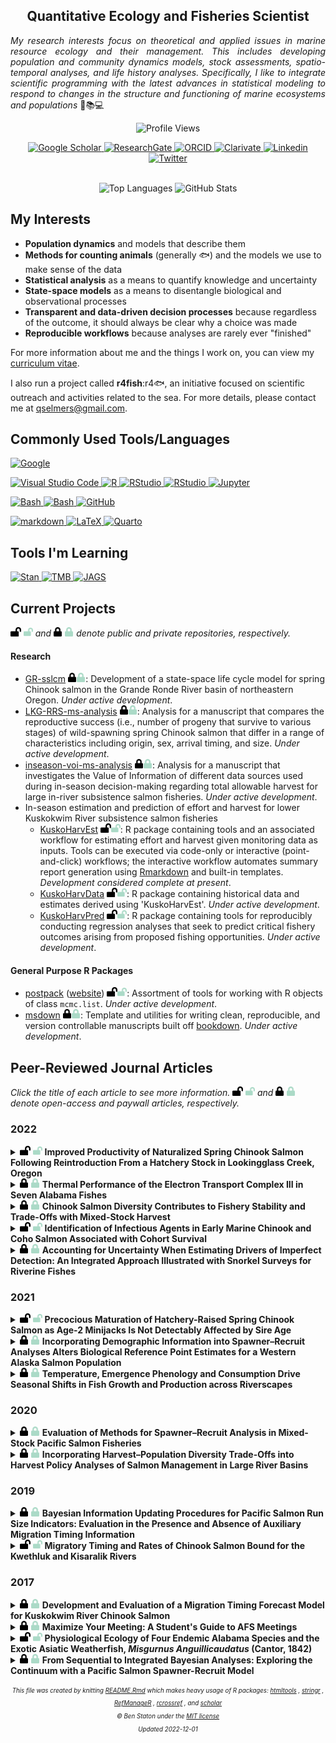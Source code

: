 <h2 align="center">Quantitative Ecology and Fisheries Scientist</h2>
<p align="justify">
  <em>My research interests focus on theoretical and applied issues in marine resource ecology and their management. This includes developing  population and community dynamics models, stock assessments, spatio-temporal analyses, and life history analyses. Specifically, I like to integrate scientific programming with the latest advances in statistical modeling to respond to changes in the structure and functioning of marine ecosystems and populations </em> 🌊📚💻
</p>

<p align="center">
  <img src="https://komarev.com/ghpvc/?username=qselmer&style=flat-square" alt="Profile Views"/>
</p>

<p align="center">
  <a href="https://scholar.google.com/citations?user=wz83egoAAAAJ&hl=en">
    <img src="http://img.shields.io/badge/-Google Scholar-2088FF?style=flat&logo=google-scholar&logoColor=ffffff" alt="Google Scholar"/>
  </a>
  <a href="https://www.researchgate.net/profile/Elmer_Quispe">
    <img src="http://img.shields.io/badge/-ResearchGate-2088FF?style=flat&logo=researchgate&logoColor=ffffff" alt="ResearchGate"/>
  </a>
  <a href="https://orcid.org/0000-0001-9229-6379">
    <img src="http://img.shields.io/badge/-ORCID-2088FF?style=flat&logo=ORCID&logoColor=ffffff" alt="ORCID"/>
  </a>
  <a href="https://www.webofscience.com/wos/author/record/AEA-6138-2022">
    <img src="http://img.shields.io/badge/-Clarivate-2088FF?style=flat&logo=Clarivate&logoColor=ffffff" alt="Clarivate"/>
  </a>
    <a href="https://www.linkedin.com/in/elmer-quispe-salazar-104b6b1a4/">
    <img src="http://img.shields.io/badge/-Linkedin-2088FF?style=flat&logo=Linkedin&logoColor=ffffff" alt="Linkedin"/>
  </a>
  <a href="https://x.com/elmerseascient">
    <img src="http://img.shields.io/badge/-X-2088FF?style=flat&logo=X&logoColor=ffffff" alt="Twitter"/>
  </a>
</p>

<br>

<div align="center">
  <img src="https://github-readme-stats.vercel.app/api/top-langs/?username=qselmer&theme=transparent)&langs_count=5" alt="Top Languages"/>
  <img src="https://github-readme-stats.vercel.app/api?username=qselmer&theme=transparent)&line_height=40&rank_icon=github" alt="GitHub Stats"/>
</div>

## My Interests

-   **Population dynamics** and models that describe them
-   **Methods for counting animals** (generally :fish:) and the models
    we use to make sense of the data
-   **Statistical analysis** as a means to quantify knowledge and
    uncertainty
-   **State-space models** as a means to disentangle biological and
    observational processes
-   **Transparent and data-driven decision processes** because
    regardless of the outcome, it should always be clear why a choice
    was made
-   **Reproducible workflows** because analyses are rarely ever
    "finished"

For more information about me and the things I work on, you can view my
[curriculum vitae](https://github.com/bstaton1/bstaton1/blob/master/assets/CV.pdf).

I also run a project called **r4fish**:r4🐟, an initiative focused on scientific outreach and activities related to the sea. For more details, please contact me at <qselmers@gmail.com>.

## Commonly Used Tools/Languages

<p>
<a href="https://www.google.com">
<img src="http://img.shields.io/badge/-Google-2088FF?style=flat&amp;logo=Google&amp;logoColor=ffffff" alt="Google"/>
</a>
</p>

<p>
 <a href="https://code.visualstudio.com/">
    <img src="http://img.shields.io/badge/-Visual%20Studio%20Code-2088FF?style=flat&amp;logo=visualstudiocode&amp;logoColor=ffffff" alt="Visual Studio Code"/>
  </a>
<a href="https://www.r-project.org/">
<img src="http://img.shields.io/badge/-R-2088FF?style=flat&amp;logo=R&amp;logoColor=ffffff" alt="R"/>
</a>
<a href="https://rstudio.com/">
<img src="http://img.shields.io/badge/-C++-2088FF?style=flat&amp;logo=cplusplus&amp;logoColor=ffffff" alt="RStudio"/>
</a>
<a href="https://rstudio.com/">
<img src="http://img.shields.io/badge/-Python-2088FF?style=flat&amp;logo=Python&amp;logoColor=ffffff" alt="RStudio"/>
</a>
<a href="https://jupyter.org/">
    <img src="http://img.shields.io/badge/-Jupyter-2088FF?style=flat&amp;logo=jupyter&amp;logoColor=ffffff" alt="Jupyter"/>
</a>
</p>

<p>
<a href="https://www.gnu.org/software/bash/">
<img src="http://img.shields.io/badge/-Git-2088FF?style=flat&amp;logo=git&amp;logoColor=ffffff" alt="Bash"/>
</a>
<a href="https://www.gnu.org/software/bash/">
<img src="http://img.shields.io/badge/-Bash-2088FF?style=flat&amp;logo=gnubash&amp;logoColor=ffffff" alt="Bash"/>
</a>
<a href="https://github.com/qselmer">
<img src="http://img.shields.io/badge/-GitHub-2088FF?style=flat&amp;logo=github&amp;logoColor=ffffff" alt="GitHub"/>
</a>
</p>

<p>
<a href="https://www.markdownguide.org/">
<img src="http://img.shields.io/badge/-markdown-2088FF?style=flat&amp;logo=markdown&amp;logoColor=ffffff" alt="markdown"/>
</a>
<a href="https://www.latex-project.org/">
<img src="http://img.shields.io/badge/-LaTeX-2088FF?style=flat&amp;logo=latex&amp;logoColor=ffffff" alt="LaTeX"/>
</a>
<a href="https://quarto.org/">
    <img src="http://img.shields.io/badge/-Quarto-2088FF?style=flat&amp;logo=quarto&amp;logoColor=ffffff" alt="Quarto"/>
</a>

</p>


## Tools I'm Learning

<p>
<a href="https://mc-stan.org/">
<img src="http://img.shields.io/badge/-Stan-2088FF?style=flat" alt="Stan"/>
</a>
<a href="https://github.com/kaskr/adcomp/wiki">
<img src="http://img.shields.io/badge/-TMB-2088FF?style=flat" alt="TMB"/>
</a>
<a href="http://mcmc-jags.sourceforge.net/">
<img src="http://img.shields.io/badge/-JAGS-2088FF?style=flat" alt="JAGS"/>
</a>
</p>

## Current Projects

<p>
<img src="https://raw.githubusercontent.com/bstaton1/bstaton1/master/assets/lock-open.svg#gh-light-mode-only" height="15"/>
<img src="https://raw.githubusercontent.com/bstaton1/bstaton1/master/assets/lock-open-dark.svg#gh-dark-mode-only" height="15"/>
<em>and</em>
<img src="https://raw.githubusercontent.com/bstaton1/bstaton1/master/assets/lock.svg#gh-light-mode-only" height="15"/>
<img src="https://raw.githubusercontent.com/bstaton1/bstaton1/master/assets/lock-dark.svg#gh-dark-mode-only" height="15"/>
<em>denote public and private repositories, respectively.</em>
</p>

#### Research

-   [GR-sslcm](https://github.com/bstaton1/GR-sslcm)
    <img src=https://raw.githubusercontent.com/bstaton1/bstaton1/master/assets/lock.svg#gh-light-mode-only height=15/><img src=https://raw.githubusercontent.com/bstaton1/bstaton1/master/assets/lock-dark.svg#gh-dark-mode-only height=15/>:
    Development of a state-space life cycle model for spring Chinook
    salmon in the Grande Ronde River basin of northeastern Oregon.
    *Under active development*.
-   [LKG-RRS-ms-analysis]()
    <img src=https://raw.githubusercontent.com/bstaton1/bstaton1/master/assets/lock.svg#gh-light-mode-only height=15/><img src=https://raw.githubusercontent.com/bstaton1/bstaton1/master/assets/lock-dark.svg#gh-dark-mode-only height=15/>:
    Analysis for a manuscript that compares the reproductive success
    (i.e., number of progeny that survive to various stages) of
    wild-spawning spring Chinook salmon that differ in a range of
    characteristics including origin, sex, arrival timing, and size.
    *Under active development*.
-   [inseason-voi-ms-analysis](https://github.com/bstaton1/inseason-voi-ms-analysis)
    <img src=https://raw.githubusercontent.com/bstaton1/bstaton1/master/assets/lock.svg#gh-light-mode-only height=15/><img src=https://raw.githubusercontent.com/bstaton1/bstaton1/master/assets/lock-dark.svg#gh-dark-mode-only height=15/>:
    Analysis for a manuscript that investigates the Value of Information
    of different data sources used during in-season decision-making
    regarding total allowable harvest for large in-river subsistence
    salmon fisheries. *Under active development*.
-   In-season estimation and prediction of effort and harvest for lower
    Kuskokwim River subsistence salmon fisheries
    -   [KuskoHarvEst](https://github.com/bstaton1/KuskoHarvEst)
        <img src=https://raw.githubusercontent.com/bstaton1/bstaton1/master/assets/lock-open.svg#gh-light-mode-only height=15/><img src=https://raw.githubusercontent.com/bstaton1/bstaton1/master/assets/lock-open-dark.svg#gh-dark-mode-only height=15/>:
        R package containing tools and an associated workflow for
        estimating effort and harvest given monitoring data as inputs.
        Tools can be executed via code-only or interactive
        (point-and-click) workflows; the interactive workflow automates
        summary report generation using
        [Rmarkdown](https://rmarkdown.rstudio.com/) and built-in
        templates. *Development considered complete at present*.
    -   [KuskoHarvData](https://github.com/bstaton1/KuskoHarvData)
        <img src=https://raw.githubusercontent.com/bstaton1/bstaton1/master/assets/lock-open.svg#gh-light-mode-only height=15/><img src=https://raw.githubusercontent.com/bstaton1/bstaton1/master/assets/lock-open-dark.svg#gh-dark-mode-only height=15/>:
        R package containing historical data and estimates derived using
        'KuskoHarvEst'. *Under active development*.
    -   [KuskoHarvPred](https://github.com/bstaton1/KuskoHarvPred)
        <img src=https://raw.githubusercontent.com/bstaton1/bstaton1/master/assets/lock-open.svg#gh-light-mode-only height=15/><img src=https://raw.githubusercontent.com/bstaton1/bstaton1/master/assets/lock-open-dark.svg#gh-dark-mode-only height=15/>:
        R package containing tools for reproducibly conducting
        regression analyses that seek to predict critical fishery
        outcomes arising from proposed fishing opportunities. *Under
        active development*.

#### General Purpose R Packages

-   [postpack](https://github.com/bstaton1/postpack)
    ([website](https://bstaton1.github.io/postpack/))
    <img src=https://raw.githubusercontent.com/bstaton1/bstaton1/master/assets/lock-open.svg#gh-light-mode-only height=15/><img src=https://raw.githubusercontent.com/bstaton1/bstaton1/master/assets/lock-open-dark.svg#gh-dark-mode-only height=15/>:
    Assortment of tools for working with R objects of class `mcmc.list`.
    *Under active development*.
-   [msdown](https://github.com/bstaton1/msdown)
    <img src=https://raw.githubusercontent.com/bstaton1/bstaton1/master/assets/lock.svg#gh-light-mode-only height=15/><img src=https://raw.githubusercontent.com/bstaton1/bstaton1/master/assets/lock-dark.svg#gh-dark-mode-only height=15/>:
    Template and utilities for writing clean, reproducible, and version
    controllable manuscripts built off
    [bookdown](https://pkgs.rstudio.com/bookdown). *Under active
    development*.

## Peer-Reviewed Journal Articles

<p>
<em>Click the title of each article to see more information.</em>
<img src="https://raw.githubusercontent.com/bstaton1/bstaton1/master/assets/lock-open.svg#gh-light-mode-only" height="15"/>
<img src="https://raw.githubusercontent.com/bstaton1/bstaton1/master/assets/lock-open-dark.svg#gh-dark-mode-only" height="15"/>
<em>and</em>
<img src="https://raw.githubusercontent.com/bstaton1/bstaton1/master/assets/lock.svg#gh-light-mode-only" height="15"/>
<img src="https://raw.githubusercontent.com/bstaton1/bstaton1/master/assets/lock-dark.svg#gh-dark-mode-only" height="15"/>
<em>denote open-access and paywall articles, respectively.</em>
</p>

### 2022

<details>
<summary>
<img src="https://raw.githubusercontent.com/bstaton1/bstaton1/master/assets/lock-open.svg#gh-light-mode-only" height="15"/>
<img src="https://raw.githubusercontent.com/bstaton1/bstaton1/master/assets/lock-open-dark.svg#gh-dark-mode-only" height="15"/>
<strong>Improved Productivity of Naturalized Spring Chinook Salmon Following Reintroduction From a Hatchery Stock in Lookingglass Creek, Oregon</strong>
</summary>
<p></p>
<ul>
<img src="https://raw.githubusercontent.com/bstaton1/bstaton1/master/assets/book.svg#gh-light-mode-only" height="15"/>
<img src="https://raw.githubusercontent.com/bstaton1/bstaton1/master/assets/book-dark.svg#gh-dark-mode-only" height="15"/>
<strong>
<em>JOURNAL</em>
</strong>
<ul>
<p>
<em>Canadian Journal of Fisheries and Aquatic Sciences,</em>
In Press
<br/>
<a href="https://doi.org/10.1139/cjfas-2022-0114">
<img src="https://zenodo.org/badge/DOI/10.1139/cjfas-2022-0114.svg" alt="DOI"/>
</a>
</p>
</ul>
<img src="https://raw.githubusercontent.com/bstaton1/bstaton1/master/assets/users.svg#gh-light-mode-only" height="15"/>
<img src="https://raw.githubusercontent.com/bstaton1/bstaton1/master/assets/users-dark.svg#gh-dark-mode-only" height="15"/>
<strong>
<em>AUTHORS</em>
</strong>
<ul>
<p>Nuetzel, H. M, P. F. Galbreath, <strong>B. A. Staton</strong>, C. A. Crump, L. M. Naylor, and G. E. Shippentower</p>
</ul>
<img src="https://raw.githubusercontent.com/bstaton1/bstaton1/master/assets/book-reader.svg#gh-light-mode-only" height="15"/>
<img src="https://raw.githubusercontent.com/bstaton1/bstaton1/master/assets/book-reader-dark.svg#gh-dark-mode-only" height="15"/>
<strong>
<em>ABSTRACT</em>
</strong>
<ul>
<p align="justify">Supplementation of depressed salmonid populations with hatchery production has been questioned due to domestication effects, which may reduce reproductive fitness. However, for extirpated populations, reintroduction typically requires use of hatchery stocks. We evaluated this strategy by monitoring the naturalization of spring Chinook salmon reintroduced to Lookingglass Creek, OR (Grande Ronde Basin) from a captive brood, hatchery stock. We compared the reproductive success (RS) of naturally spawning natural-origin (NOR) relative to hatchery-origin (HOR) adults across nine brood years. Individual RS (the number of progeny produced) was estimated by pedigree reconstruction analyses, and then analyzed by generalized linear models to estimate the effect of parental origin, while controlling for potentially confounding covariates. When evaluating RS by juvenile progeny, NOR spawners were more likely to be reproductively successful, and when successful, produced more progeny on average than successful HOR counterparts. We found a similar advantage when evaluating RS by adult progeny, although the origin effect was not as important among successful spawners. Results suggest fish reintroduced from a hatchery stock possess the adaptive capacity to positively contribute to natural productivity and recovery goals.</p>
</ul>
<img src="https://raw.githubusercontent.com/bstaton1/bstaton1/master/assets/code.svg#gh-light-mode-only" height="15"/>
<img src="https://raw.githubusercontent.com/bstaton1/bstaton1/master/assets/code-dark.svg#gh-dark-mode-only" height="15"/>
<strong>
<em>CODE/DATA</em>
</strong>
<ul>
<strong>Repository:</strong>
<a href="https://github.com/bstaton1/LKG-RRS">bstaton1/LKG-RRS</a>
<br/>
<strong>Archive:</strong>
<a href="https://doi.org/10.5281/zenodo.6621724">
<img src="https://zenodo.org/badge/DOI/10.5281/zenodo.6621724.svg" alt="DOI"/>
</a>
</ul>
<p></p>
<img src="https://raw.githubusercontent.com/bstaton1/bstaton1/master/assets/comment.svg#gh-light-mode-only" height="15"/>
<img src="https://raw.githubusercontent.com/bstaton1/bstaton1/master/assets/comment-dark.svg#gh-dark-mode-only" height="15"/>
<strong>
<em>CITATIONS</em>
</strong>
<ul>
<strong>Crossref: </strong>
0
<br/>
<strong>Google Scholar: </strong>
0
</ul>
</ul>
<hr/>
</details>
<details>
<summary>
<img src="https://raw.githubusercontent.com/bstaton1/bstaton1/master/assets/lock.svg#gh-light-mode-only" height="15"/>
<img src="https://raw.githubusercontent.com/bstaton1/bstaton1/master/assets/lock-dark.svg#gh-dark-mode-only" height="15"/>
<strong>Thermal Performance of the Electron Transport Complex III in Seven Alabama Fishes</strong>
</summary>
<p></p>
<ul>
<img src="https://raw.githubusercontent.com/bstaton1/bstaton1/master/assets/book.svg#gh-light-mode-only" height="15"/>
<img src="https://raw.githubusercontent.com/bstaton1/bstaton1/master/assets/book-dark.svg#gh-dark-mode-only" height="15"/>
<strong>
<em>JOURNAL</em>
</strong>
<ul>
<p>
<em>Journal of Experimental Zoology Part A: Ecological and Integrative Physiology,</em>
In Press
<br/>
<a href="https://doi.org/10.1002/jez.2667">
<img src="https://zenodo.org/badge/DOI/10.1002/jez.2667.svg" alt="DOI"/>
</a>
</p>
</ul>
<img src="https://raw.githubusercontent.com/bstaton1/bstaton1/master/assets/users.svg#gh-light-mode-only" height="15"/>
<img src="https://raw.githubusercontent.com/bstaton1/bstaton1/master/assets/users-dark.svg#gh-dark-mode-only" height="15"/>
<strong>
<em>AUTHORS</em>
</strong>
<ul>
<p>Horne, L. M, D. R. DeVries, R. Wright, E. Irwin, <strong>B. A. Staton</strong>, H. A. Abdelrahman, and J. A. Stoeckel</p>
</ul>
<img src="https://raw.githubusercontent.com/bstaton1/bstaton1/master/assets/book-reader.svg#gh-light-mode-only" height="15"/>
<img src="https://raw.githubusercontent.com/bstaton1/bstaton1/master/assets/book-reader-dark.svg#gh-dark-mode-only" height="15"/>
<strong>
<em>ABSTRACT</em>
</strong>
<ul>
<p align="justify">Management of fish populations for conservation in thermally variable systems requires an understanding of the fish's underlying physiology and responses to thermal stress. Physiological research at the organismal level provides information on the overall effects of stressors such as extreme temperature fluctuations. While experiments with whole organisms provide information as to the overall effects of temperature fluctuations, biochemical assays of thermal stress provide direct results of exposure that are both sensitive and specific. Electron transport system (ETS; Complex III) assays quantify a rate-limiting step of respiratory enzymes. Parameters that can be estimated via this approach include optimal thermal temperature (<em>T</em><sub>opt</sub>) and optimal breadth of thermal performance (<em>T</em><sub>breadth</sub>), which can both be related to organismal-level temperature thresholds. We exposed enzymes of seven fish species (native fish chosen to represent a typical community in Alabama streams) to temperatures in the range of 11-44&#176;C. The resultant enzymatic termal performance curves showed that <em>T</em><sub>opt</sub>, the lower temperature for enyzme optimal thermal performance (<em>T</em><sub>low</sub>), the upper temperature for enzyme optimal thermal performance (<em>T</em><sub>up</sub>), and <em>T</em><sub>breadth</sub> differed among species. Relationships between enzymatic activity and temperature for all fish followed a pattern of steadily increasing enzyme activity to <em>T</em><sub>opt</sub> before gradually decreasing with increasing temperature. A comparison of our enzyme optimum and upper-temperature limit results versus published critical thermal maxima values supports that ETS Complex III assays may be useful for assessing organismal-level thermal tolerance.</p>
</ul>
<img src="https://raw.githubusercontent.com/bstaton1/bstaton1/master/assets/code.svg#gh-light-mode-only" height="15"/>
<img src="https://raw.githubusercontent.com/bstaton1/bstaton1/master/assets/code-dark.svg#gh-dark-mode-only" height="15"/>
<strong>
<em>CODE/DATA</em>
</strong>
<ul>
<strong>Repository:</strong>
<a href="https://github.com/bstaton1/ETS-vs-temp-ms-analysis">bstaton1/ETS-vs-temp-ms-analysis</a>
<br/>
<strong>Archive:</strong>
<a href="https://doi.org/10.5281/zenodo.7187078">
<img src="https://zenodo.org/badge/DOI/10.5281/zenodo.7187078.svg" alt="DOI"/>
</a>
</ul>
<p></p>
<img src="https://raw.githubusercontent.com/bstaton1/bstaton1/master/assets/comment.svg#gh-light-mode-only" height="15"/>
<img src="https://raw.githubusercontent.com/bstaton1/bstaton1/master/assets/comment-dark.svg#gh-dark-mode-only" height="15"/>
<strong>
<em>CITATIONS</em>
</strong>
<ul>
<strong>Crossref: </strong>
0
<br/>
<strong>Google Scholar: </strong>
NA
</ul>
</ul>
<hr/>
</details>
<details>
<summary>
<img src="https://raw.githubusercontent.com/bstaton1/bstaton1/master/assets/lock.svg#gh-light-mode-only" height="15"/>
<img src="https://raw.githubusercontent.com/bstaton1/bstaton1/master/assets/lock-dark.svg#gh-dark-mode-only" height="15"/>
<strong>Chinook Salmon Diversity Contributes to Fishery Stability and Trade-Offs with Mixed-Stock Harvest</strong>
</summary>
<p></p>
<ul>
<img src="https://raw.githubusercontent.com/bstaton1/bstaton1/master/assets/book.svg#gh-light-mode-only" height="15"/>
<img src="https://raw.githubusercontent.com/bstaton1/bstaton1/master/assets/book-dark.svg#gh-dark-mode-only" height="15"/>
<strong>
<em>JOURNAL</em>
</strong>
<ul>
<p>
<em>Ecological Applications,</em>
32(8): e2709
<br/>
<a href="https://doi.org/10.1002/eap.2709">
<img src="https://zenodo.org/badge/DOI/10.1002/eap.2709.svg" alt="DOI"/>
</a>
</p>
</ul>
<img src="https://raw.githubusercontent.com/bstaton1/bstaton1/master/assets/users.svg#gh-light-mode-only" height="15"/>
<img src="https://raw.githubusercontent.com/bstaton1/bstaton1/master/assets/users-dark.svg#gh-dark-mode-only" height="15"/>
<strong>
<em>AUTHORS</em>
</strong>
<ul>
<p>Connors, B. M, M. R. Siegle, J. Harding, S. Rossi, <strong>B. A. Staton</strong>, M. L. Jones, M. J. Bradford, R. Brown, B. Bechtol, B. Doherty, S. Cox, and B. J. G. Sutherland</p>
</ul>
<img src="https://raw.githubusercontent.com/bstaton1/bstaton1/master/assets/book-reader.svg#gh-light-mode-only" height="15"/>
<img src="https://raw.githubusercontent.com/bstaton1/bstaton1/master/assets/book-reader-dark.svg#gh-dark-mode-only" height="15"/>
<strong>
<em>ABSTRACT</em>
</strong>
<ul>
<p align="justify">Variation among populations in life history and intrinsic population characteristics (i.e., population diversity) helps maintain resilience to environmental change and dampen interannual variability in ecosystem services. As a result, ecological variation, and the processes that generate it, is considered central to strategies for managing risks to ecosystems in an increasingly variable and uncertain world. However, characterizing population diversity is difficult, particularly in large and remote regions, which often prevents its formal consideration in management advice. We combined genetic stock identification of archived scale and tissue samples with state-space run-reconstruction models to estimate migration timing and annual return abundance for eight geographically and genetically distinct Chinook salmon populations within the Canadian portion of the Yukon River. We found that among-population variation in migration timing and return abundances resulted in aggregate return migrations that were 2.1 times longer and 1.4 times more stable than if they had composed a single homogeneous population. We then fit state-space spawnerrecruitment models to the annual return abundances to characterize among-population diversity in intrinsic productivity and population size and their consequences for the fisheries they support. Productivity and carrying capacity varied among populations by approximately 2.4-fold (2.9 to 6.9 recruits per spawner) and three-fold (8800 to 27,000 spawners), respectively. This diversity implies an equilibrium trade-off between harvesting of the population aggregate and the conservation of individual populations whereby the harvest rate predicted to maximize aggregate harvests comes at the cost of overfishing 40% of the populations but with a relatively low risk of extirpating the weakest ones. Our findings illustrate how population diversity in one of the largest salmon-producing river basins in the world contributes to fishery stability and food security in a region where salmon have high cultural and subsistence value. More generally, our work demonstrates the utility of molecular analyses of archived biological material for characterizing diversity in biological systems and its benefits and consequences for trade-offs in decision-making.</p>
</ul>
<img src="https://raw.githubusercontent.com/bstaton1/bstaton1/master/assets/code.svg#gh-light-mode-only" height="15"/>
<img src="https://raw.githubusercontent.com/bstaton1/bstaton1/master/assets/code-dark.svg#gh-dark-mode-only" height="15"/>
<strong>
<em>CODE/DATA</em>
</strong>
<ul>
<strong>Repository:</strong>
<a href="https://github.com/brendanmichaelconnors/yukon-chinook-diversity">brendanmichaelconnors/yukon-chinook-diversity</a>
<br/>
<strong>Archive:</strong>
<a href="https://doi.org/10.5281/zenodo.6625526">
<img src="https://zenodo.org/badge/DOI/10.5281/zenodo.6625526.svg" alt="DOI"/>
</a>
</ul>
<p></p>
<img src="https://raw.githubusercontent.com/bstaton1/bstaton1/master/assets/comment.svg#gh-light-mode-only" height="15"/>
<img src="https://raw.githubusercontent.com/bstaton1/bstaton1/master/assets/comment-dark.svg#gh-dark-mode-only" height="15"/>
<strong>
<em>CITATIONS</em>
</strong>
<ul>
<strong>Crossref: </strong>
0
<br/>
<strong>Google Scholar: </strong>
NA
</ul>
</ul>
<hr/>
</details>
<details>
<summary>
<img src="https://raw.githubusercontent.com/bstaton1/bstaton1/master/assets/lock-open.svg#gh-light-mode-only" height="15"/>
<img src="https://raw.githubusercontent.com/bstaton1/bstaton1/master/assets/lock-open-dark.svg#gh-dark-mode-only" height="15"/>
<strong>Identification of Infectious Agents in Early Marine Chinook and Coho Salmon Associated with Cohort Survival</strong>
</summary>
<p></p>
<ul>
<img src="https://raw.githubusercontent.com/bstaton1/bstaton1/master/assets/book.svg#gh-light-mode-only" height="15"/>
<img src="https://raw.githubusercontent.com/bstaton1/bstaton1/master/assets/book-dark.svg#gh-dark-mode-only" height="15"/>
<strong>
<em>JOURNAL</em>
</strong>
<ul>
<p>
<em>FACETS,</em>
7: 742-773
<br/>
<a href="https://doi.org/10.1139/facets-2021-0102">
<img src="https://zenodo.org/badge/DOI/10.1139/facets-2021-0102.svg" alt="DOI"/>
</a>
</p>
</ul>
<img src="https://raw.githubusercontent.com/bstaton1/bstaton1/master/assets/users.svg#gh-light-mode-only" height="15"/>
<img src="https://raw.githubusercontent.com/bstaton1/bstaton1/master/assets/users-dark.svg#gh-dark-mode-only" height="15"/>
<strong>
<em>AUTHORS</em>
</strong>
<ul>
<p>Bass, A. L, A. W. Bateman, B. M. Connors, <strong>B. A. Staton</strong>, E. B. Rondeau, G. J. Mordecai, A. K. Teffer, K. H. Kaukinen, S. Li, A. M. Tabata, D. A. Patterson, S. G. Hinch, and K. M. Miller</p>
</ul>
<img src="https://raw.githubusercontent.com/bstaton1/bstaton1/master/assets/book-reader.svg#gh-light-mode-only" height="15"/>
<img src="https://raw.githubusercontent.com/bstaton1/bstaton1/master/assets/book-reader-dark.svg#gh-dark-mode-only" height="15"/>
<strong>
<em>ABSTRACT</em>
</strong>
<ul>
<p align="justify">Recent decades have seen an increased appreciation for the role infectious diseases can play in mass mortality events across a diversity of marine taxa. At the same time many Pacific salmon populations have declined in abundance as a result of reduced marine survival. However, few studies have explicitly considered the potential role pathogens could play in these declines. Using a multi-year dataset spanning 59 pathogen taxa in Chinook and Coho salmon sampled along the British Columbia coast, we carried out an exploratory analysis to quantify evidence for associations between pathogen prevalence and cohort survival and between pathogen load and body condition. While a variety of pathogens had moderate to strong negative correlations with body condition or survival for one host species in one season, we found that <em>Tenacibaculum maritimum</em> and <em>Piscine orthoreovirus</em> had consistently negative associations with body condition in both host species and seasons and were negatively associated with survival for Chinook salmon collected in the fall and winter. Our analyses, which offer the most comprehensive examination of associations between pathogen prevalence and Pacific salmon survival to date, suggest that pathogens in Pacific salmon warrant further attention, especially those whose distribution and abundance may be influenced by anthropogenic stressors.</p>
</ul>
<img src="https://raw.githubusercontent.com/bstaton1/bstaton1/master/assets/code.svg#gh-light-mode-only" height="15"/>
<img src="https://raw.githubusercontent.com/bstaton1/bstaton1/master/assets/code-dark.svg#gh-dark-mode-only" height="15"/>
<strong>
<em>CODE/DATA</em>
</strong>
<ul>
<strong>Repository:</strong>
Not Available
<br/>
<strong>Archive:</strong>
Not Available
</ul>
<p></p>
<img src="https://raw.githubusercontent.com/bstaton1/bstaton1/master/assets/comment.svg#gh-light-mode-only" height="15"/>
<img src="https://raw.githubusercontent.com/bstaton1/bstaton1/master/assets/comment-dark.svg#gh-dark-mode-only" height="15"/>
<strong>
<em>CITATIONS</em>
</strong>
<ul>
<strong>Crossref: </strong>
1
<br/>
<strong>Google Scholar: </strong>
1
</ul>
</ul>
<hr/>
</details>
<details>
<summary>
<img src="https://raw.githubusercontent.com/bstaton1/bstaton1/master/assets/lock.svg#gh-light-mode-only" height="15"/>
<img src="https://raw.githubusercontent.com/bstaton1/bstaton1/master/assets/lock-dark.svg#gh-dark-mode-only" height="15"/>
<strong>Accounting for Uncertainty When Estimating Drivers of Imperfect Detection: An Integrated Approach Illustrated with Snorkel Surveys for Riverine Fishes</strong>
</summary>
<p></p>
<ul>
<img src="https://raw.githubusercontent.com/bstaton1/bstaton1/master/assets/book.svg#gh-light-mode-only" height="15"/>
<img src="https://raw.githubusercontent.com/bstaton1/bstaton1/master/assets/book-dark.svg#gh-dark-mode-only" height="15"/>
<strong>
<em>JOURNAL</em>
</strong>
<ul>
<p>
<em>Fisheries Research,</em>
249: 106209
<br/>
<a href="https://doi.org/10.1016/j.fishres.2021.106209">
<img src="https://zenodo.org/badge/DOI/10.1016/j.fishres.2021.106209.svg" alt="DOI"/>
</a>
</p>
</ul>
<img src="https://raw.githubusercontent.com/bstaton1/bstaton1/master/assets/users.svg#gh-light-mode-only" height="15"/>
<img src="https://raw.githubusercontent.com/bstaton1/bstaton1/master/assets/users-dark.svg#gh-dark-mode-only" height="15"/>
<strong>
<em>AUTHORS</em>
</strong>
<ul>
<p><strong>Staton, B. A,</strong> C. Justice, S. White, E. R. Sedell, L. A. Burns, and M. J. Kaylor</p>
</ul>
<img src="https://raw.githubusercontent.com/bstaton1/bstaton1/master/assets/book-reader.svg#gh-light-mode-only" height="15"/>
<img src="https://raw.githubusercontent.com/bstaton1/bstaton1/master/assets/book-reader-dark.svg#gh-dark-mode-only" height="15"/>
<strong>
<em>ABSTRACT</em>
</strong>
<ul>
<p align="justify">Imperfect detection is a common issue affecting the accuracy of surveys that quantify animal abundance and distribution. To quantify detectability, counts are often calibrated to independent measures of abundance (e.g., via mark-recapture) but stochastic sampling variability in both data types is not typically accounted for. This practice may cause detectability to be quantified inaccurately and lead to overly confident predictions for out-of-sample applications. Our objective was to develop, apply, and simulation-test an integrated approach for quantifying detectability that better-accommodates uncertainty in the data. The method assumes mark-recapture and count surveys sample the same local abundance with error, allowing the construction of a joint likelihood function for both data sets. The model estimates coefficients that link detection probability to local covariates through a logit-linear model, which enables correcting counts for imperfect detection in locations where mark-recapture data are unavailable. We illustrate the application of the model with an empirical data set of over 100 paired snorkel count and mark-recapture electrofishing surveys for riverine salmonids in northeastern Oregon. Covariates that best explained heterogeneity in detectability included species, visibility, and channel unit type and depth, though substantial variability was attributed to site-level random effects. Estimated detection probability ranged from 0.02 to 0.92 among surveys and was higher for Chinook Salmon (<em>Oncorhynchus tshawytscha</em>) juveniles (mean: 0.38) than for steelhead/Rainbow Trout (<em>O. mykiss</em>; mean: 0.24). Simulation analyses revealed that our integrated model performed better (relative to a method that treated mark-recapture abundance estimates as known without error) with respect to (i) selection of covariates, (ii) credible interval coverage, (iii) accuracy of estimated random variability terms, and (iv) reduced sensitivity to violated mark-recapture assumptions surrounding behavioral effects. This model represents an improvement over simpler calibration methods, particularly for snorkel surveys, by applying more a rigorous statistical treatment of sources of variability while explicitly describing the mechanistic link between local conditions and detectability. The analytical methods we illustrate are general and could be broadly applied to quantify detectability in other biological surveys with paired abundance and count data.</p>
</ul>
<img src="https://raw.githubusercontent.com/bstaton1/bstaton1/master/assets/code.svg#gh-light-mode-only" height="15"/>
<img src="https://raw.githubusercontent.com/bstaton1/bstaton1/master/assets/code-dark.svg#gh-dark-mode-only" height="15"/>
<strong>
<em>CODE/DATA</em>
</strong>
<ul>
<strong>Repository:</strong>
<a href="https://github.com/bstaton1/snk-eff-ms-analysis">bstaton1/snk-eff-ms-analysis</a>
<br/>
<strong>Archive:</strong>
<a href="https://doi.org/10.5281/zenodo.3928691">
<img src="https://zenodo.org/badge/DOI/10.5281/zenodo.3928691.svg" alt="DOI"/>
</a>
</ul>
<p></p>
<img src="https://raw.githubusercontent.com/bstaton1/bstaton1/master/assets/comment.svg#gh-light-mode-only" height="15"/>
<img src="https://raw.githubusercontent.com/bstaton1/bstaton1/master/assets/comment-dark.svg#gh-dark-mode-only" height="15"/>
<strong>
<em>CITATIONS</em>
</strong>
<ul>
<strong>Crossref: </strong>
2
<br/>
<strong>Google Scholar: </strong>
1
</ul>
</ul>
<hr/>
</details>

### 2021

<details>
<summary>
<img src="https://raw.githubusercontent.com/bstaton1/bstaton1/master/assets/lock-open.svg#gh-light-mode-only" height="15"/>
<img src="https://raw.githubusercontent.com/bstaton1/bstaton1/master/assets/lock-open-dark.svg#gh-dark-mode-only" height="15"/>
<strong>Precocious Maturation of Hatchery-Raised Spring Chinook Salmon as Age-2 Minijacks Is Not Detectably Affected by Sire Age</strong>
</summary>
<p></p>
<ul>
<img src="https://raw.githubusercontent.com/bstaton1/bstaton1/master/assets/book.svg#gh-light-mode-only" height="15"/>
<img src="https://raw.githubusercontent.com/bstaton1/bstaton1/master/assets/book-dark.svg#gh-dark-mode-only" height="15"/>
<strong>
<em>JOURNAL</em>
</strong>
<ul>
<p>
<em>Transactions of the American Fisheries Society,</em>
151(3): 333-346
<br/>
<a href="https://doi.org/10.1002/tafs.10343">
<img src="https://zenodo.org/badge/DOI/10.1002/tafs.10343.svg" alt="DOI"/>
</a>
</p>
</ul>
<img src="https://raw.githubusercontent.com/bstaton1/bstaton1/master/assets/users.svg#gh-light-mode-only" height="15"/>
<img src="https://raw.githubusercontent.com/bstaton1/bstaton1/master/assets/users-dark.svg#gh-dark-mode-only" height="15"/>
<strong>
<em>AUTHORS</em>
</strong>
<ul>
<p>Galbreath, P. F, <strong>B. A. Staton</strong>, H. M. Nuetzel, C. A. Stockton, C. M. Knudsen, L. R. Medeiros, I. J. Koch, W. J. Bosch, and A. L. Pierce</p>
</ul>
<img src="https://raw.githubusercontent.com/bstaton1/bstaton1/master/assets/book-reader.svg#gh-light-mode-only" height="15"/>
<img src="https://raw.githubusercontent.com/bstaton1/bstaton1/master/assets/book-reader-dark.svg#gh-dark-mode-only" height="15"/>
<strong>
<em>ABSTRACT</em>
</strong>
<ul>
<p align="justify">Juvenile males produced in spring Chinook Salmon <em>Oncorhynchus tshawytscha</em> hatchery programs can exhibit high rates of maturation in freshwater as 2-year-old "minijacks." This phenomenon is associated with high feeding rates and increased size and/or growth that juveniles experience in the hatchery environment, though studies also support a genetic component affecting age of maturation among salmonids, including precocious maturation in freshwater. This prompted a study to test whether the age of natural-origin spring Chinook Salmon broodstock affects the rate at which their hatchery-raised male progeny mature as age-2 minijacks. In three consecutive brood years, we factorially mated age-4 adult females with age-3, age-4, and age-5 adult (jacks) male broodstock. In the latter two brood years, we also incorporated age-1 precocious parr (microjacks) as sires. After communal rearing to the smolt stage (age-1), male juveniles were characterized as immature or as maturing minijacks based on plasma 11-ketotestosterone concentration, and each was identified to its respective full-sib progeny group via genetic parentage analysis. A generalized linear mixed model, performed for each brood year separately, was used to characterize expected precocious maturation rates by sire age, while controlling for potential effects of smolt body weight and individual parent identities. Multiple comparisons across sire ages within brood years were used to evaluate relative rates of precocious maturation. Estimates of the probability of minijack maturation among families within sire ages and brood years varied from as much as 0% to 100%, and no consistent effect of sire age on precocious maturation rate was observed. Exploratory analyses investigating additional effects of egg size, dam length, and spawn date also failed to identify consistent predictors of precocious maturation. Instead, variability was largely attributed to both dam- and sire-specific effects, indicating a heritable component to precocious maturation, though not detectably associated with other measured attributes.</p>
</ul>
<img src="https://raw.githubusercontent.com/bstaton1/bstaton1/master/assets/code.svg#gh-light-mode-only" height="15"/>
<img src="https://raw.githubusercontent.com/bstaton1/bstaton1/master/assets/code-dark.svg#gh-dark-mode-only" height="15"/>
<strong>
<em>CODE/DATA</em>
</strong>
<ul>
<strong>Repository:</strong>
<a href="https://github.com/bstaton1/cesrf-minijack-rates">bstaton1/cesrf-minijack-rates</a>
<br/>
<strong>Archive:</strong>
<a href="https://doi.org/10.5281/zenodo.4730682">
<img src="https://zenodo.org/badge/DOI/10.5281/zenodo.4730682.svg" alt="DOI"/>
</a>
</ul>
<p></p>
<img src="https://raw.githubusercontent.com/bstaton1/bstaton1/master/assets/comment.svg#gh-light-mode-only" height="15"/>
<img src="https://raw.githubusercontent.com/bstaton1/bstaton1/master/assets/comment-dark.svg#gh-dark-mode-only" height="15"/>
<strong>
<em>CITATIONS</em>
</strong>
<ul>
<strong>Crossref: </strong>
0
<br/>
<strong>Google Scholar: </strong>
0
</ul>
</ul>
<hr/>
</details>
<details>
<summary>
<img src="https://raw.githubusercontent.com/bstaton1/bstaton1/master/assets/lock.svg#gh-light-mode-only" height="15"/>
<img src="https://raw.githubusercontent.com/bstaton1/bstaton1/master/assets/lock-dark.svg#gh-dark-mode-only" height="15"/>
<strong>Incorporating Demographic Information into Spawner&#8211;Recruit Analyses Alters Biological Reference Point Estimates for a Western Alaska Salmon Population</strong>
</summary>
<p></p>
<ul>
<img src="https://raw.githubusercontent.com/bstaton1/bstaton1/master/assets/book.svg#gh-light-mode-only" height="15"/>
<img src="https://raw.githubusercontent.com/bstaton1/bstaton1/master/assets/book-dark.svg#gh-dark-mode-only" height="15"/>
<strong>
<em>JOURNAL</em>
</strong>
<ul>
<p>
<em>Canadian Journal of Fisheries and Aquatic Sciences,</em>
78(12): 1755-1769
<br/>
<a href="https://doi.org/10.1139/cjfas-2020-0478">
<img src="https://zenodo.org/badge/DOI/10.1139/cjfas-2020-0478.svg" alt="DOI"/>
</a>
</p>
</ul>
<img src="https://raw.githubusercontent.com/bstaton1/bstaton1/master/assets/users.svg#gh-light-mode-only" height="15"/>
<img src="https://raw.githubusercontent.com/bstaton1/bstaton1/master/assets/users-dark.svg#gh-dark-mode-only" height="15"/>
<strong>
<em>AUTHORS</em>
</strong>
<ul>
<p><strong>Staton, B. A,</strong> M. J. Catalano, S. J. Fleischman, and J. Ohlberger</p>
</ul>
<img src="https://raw.githubusercontent.com/bstaton1/bstaton1/master/assets/book-reader.svg#gh-light-mode-only" height="15"/>
<img src="https://raw.githubusercontent.com/bstaton1/bstaton1/master/assets/book-reader-dark.svg#gh-dark-mode-only" height="15"/>
<strong>
<em>ABSTRACT</em>
</strong>
<ul>
<p align="justify">Changes over time in age, sex, and length-at-age of returning Pacific salmon have been widely observed, suggesting concurrent declines in per capita reproductive output. Thus, assessment models assuming stationary reproductive output may inaccurately estimate biological reference points that inform harvest policies. We extended age-structured state-space spawner&#8211;recruit models to accommodate demographic time trends and fishery selectivity to investigate temporal changes in reference points using Kuskokwim River Chinook salmon (<em>Oncorhynchus tshawytscha</em>). We illustrate that observed demographic changes have likely reduced per capita reproductive output in an additive manner, for example, models including changes in both length-at-age and age composition showed larger declines than models incorporating only one time trend. Translated into biological reference points using a yield-per-recruit algorithm, we found escapement needed for maximum sustained catch has likely increased over time, but the magnitude further depended on size-selective harvest (i.e., larger increases for reference points based on larger mesh gillnets). Compared to traditional salmon assessments, our approach that acknowledges demographic time trends allows more complete use of available data and facilitates evaluating trade-offs among gear-specific harvest policies.</p>
</ul>
<img src="https://raw.githubusercontent.com/bstaton1/bstaton1/master/assets/code.svg#gh-light-mode-only" height="15"/>
<img src="https://raw.githubusercontent.com/bstaton1/bstaton1/master/assets/code-dark.svg#gh-dark-mode-only" height="15"/>
<strong>
<em>CODE/DATA</em>
</strong>
<ul>
<strong>Repository:</strong>
<a href="https://github.com/bstaton1/esc-qual-ms-analysis">bstaton1/esc-qual-ms-analysis</a>
<br/>
<strong>Archive:</strong>
<a href="https://doi.org/10.5281/zenodo.4382757">
<img src="https://zenodo.org/badge/DOI/10.5281/zenodo.4382757.svg" alt="DOI"/>
</a>
</ul>
<p></p>
<img src="https://raw.githubusercontent.com/bstaton1/bstaton1/master/assets/comment.svg#gh-light-mode-only" height="15"/>
<img src="https://raw.githubusercontent.com/bstaton1/bstaton1/master/assets/comment-dark.svg#gh-dark-mode-only" height="15"/>
<strong>
<em>CITATIONS</em>
</strong>
<ul>
<strong>Crossref: </strong>
3
<br/>
<strong>Google Scholar: </strong>
3
</ul>
</ul>
<hr/>
</details>
<details>
<summary>
<img src="https://raw.githubusercontent.com/bstaton1/bstaton1/master/assets/lock.svg#gh-light-mode-only" height="15"/>
<img src="https://raw.githubusercontent.com/bstaton1/bstaton1/master/assets/lock-dark.svg#gh-dark-mode-only" height="15"/>
<strong>Temperature, Emergence Phenology and Consumption Drive Seasonal Shifts in Fish Growth and Production across Riverscapes</strong>
</summary>
<p></p>
<ul>
<img src="https://raw.githubusercontent.com/bstaton1/bstaton1/master/assets/book.svg#gh-light-mode-only" height="15"/>
<img src="https://raw.githubusercontent.com/bstaton1/bstaton1/master/assets/book-dark.svg#gh-dark-mode-only" height="15"/>
<strong>
<em>JOURNAL</em>
</strong>
<ul>
<p>
<em>Journal of Animal Ecology,</em>
90(7): 1727-1741
<br/>
<a href="https://doi.org/10.1111/1365-2656.13491">
<img src="https://zenodo.org/badge/DOI/10.1111/1365-2656.13491.svg" alt="DOI"/>
</a>
</p>
</ul>
<img src="https://raw.githubusercontent.com/bstaton1/bstaton1/master/assets/users.svg#gh-light-mode-only" height="15"/>
<img src="https://raw.githubusercontent.com/bstaton1/bstaton1/master/assets/users-dark.svg#gh-dark-mode-only" height="15"/>
<strong>
<em>AUTHORS</em>
</strong>
<ul>
<p>Kaylor, M. J, C. Justice, J. B. Armstrong, <strong>B. A. Staton</strong>, L. A. Burns, E. Sedell, and S. M. White</p>
</ul>
<img src="https://raw.githubusercontent.com/bstaton1/bstaton1/master/assets/book-reader.svg#gh-light-mode-only" height="15"/>
<img src="https://raw.githubusercontent.com/bstaton1/bstaton1/master/assets/book-reader-dark.svg#gh-dark-mode-only" height="15"/>
<strong>
<em>ABSTRACT</em>
</strong>
<ul>
<p align="justify">(1) Changes in biophysical conditions through time generate spatial and temporal variability in habitat quality across landscapes. For river ecosystems, researchers are increasingly able to characterize spatial and temporal patterns in habitat conditions, referred to as shifting habitat mosaics, yet rarely demonstrate how this translates into corresponding biological processes such as organism growth and production. (2) We assessed spatial patterns and processes determining seasonal changes in juvenile Chinook Salmon <em>Oncorhynchus tshawytscha</em> size, growth and production over 30&#8211;40 km in two NE Oregon subbasins. (3) We quantified seasonal patterns of growth by combining estimated emergence dates and body size distributions in July and September. We then used analysis of bioenergetics, empirical fish diets and spatial models incorporating temperature, habitat and population density to evaluate mechanisms driving spatiotemporal patterns of growth. Lastly, we quantified seasonal contributions to individual fish growth and to total production as a function of position within the stream network. (4) Spatial heterogeneity in incubation temperatures corresponded to later estimated emergence timing with distance upstream in both subbasins. During spring, estimated growth rates decreased with distance upstream, and coupled with emergence patterns, resulted in pronounced longitudinal gradients in body size by July. During summer, spatial patterns of growth reversed, with greater diet ration sizes and growth efficiencies upstream than downstream. These opposing spatiotemporal patterns of emergence timing and seasonal growth rates produced longitudinal gradients in the proportion of fish growth achieved in spring versus summer, with up to 80% of an individual's growth occurring in spring at downstream sites but as low as 10% at upstream sites. Coupling longitudinal patterns of fish density and growth revealed that in one subbasin the majority (65%) of total production occurred in spring, while in the other, in which fish were concentrated in headwaters, the majority (60%) of production occurred in summer. (5) While recent work has emphasized inter-annual shifts in fish production across large spatial scales, this study demonstrates that longitudinal gradients of fish growth and production can reverse across seasons, and reveals important contributions of warmer, downstream habitats to overall production that occurred during cooler times of the year.</p>
</ul>
<img src="https://raw.githubusercontent.com/bstaton1/bstaton1/master/assets/code.svg#gh-light-mode-only" height="15"/>
<img src="https://raw.githubusercontent.com/bstaton1/bstaton1/master/assets/code-dark.svg#gh-dark-mode-only" height="15"/>
<strong>
<em>CODE/DATA</em>
</strong>
<ul>
<strong>Repository:</strong>
<a href="https://github.com/mjkaylor/JoAE_data_archive">mjkaylor/JoAE_data_archive</a>
<br/>
<strong>Archive:</strong>
<a href="https://doi.org/10.5281/zenodo.4627774">
<img src="https://zenodo.org/badge/DOI/10.5281/zenodo.4627774.svg" alt="DOI"/>
</a>
</ul>
<p></p>
<img src="https://raw.githubusercontent.com/bstaton1/bstaton1/master/assets/comment.svg#gh-light-mode-only" height="15"/>
<img src="https://raw.githubusercontent.com/bstaton1/bstaton1/master/assets/comment-dark.svg#gh-dark-mode-only" height="15"/>
<strong>
<em>CITATIONS</em>
</strong>
<ul>
<strong>Crossref: </strong>
6
<br/>
<strong>Google Scholar: </strong>
10
</ul>
</ul>
<hr/>
</details>

### 2020

<details>
<summary>
<img src="https://raw.githubusercontent.com/bstaton1/bstaton1/master/assets/lock.svg#gh-light-mode-only" height="15"/>
<img src="https://raw.githubusercontent.com/bstaton1/bstaton1/master/assets/lock-dark.svg#gh-dark-mode-only" height="15"/>
<strong>Evaluation of Methods for Spawner&#8211;Recruit Analysis in Mixed-Stock Pacific Salmon Fisheries</strong>
</summary>
<p></p>
<ul>
<img src="https://raw.githubusercontent.com/bstaton1/bstaton1/master/assets/book.svg#gh-light-mode-only" height="15"/>
<img src="https://raw.githubusercontent.com/bstaton1/bstaton1/master/assets/book-dark.svg#gh-dark-mode-only" height="15"/>
<strong>
<em>JOURNAL</em>
</strong>
<ul>
<p>
<em>Canadian Journal of Fisheries and Aquatic Sciences,</em>
77(7): 1149-1162
<br/>
<a href="https://doi.org/10.1139/cjfas-2019-0281">
<img src="https://zenodo.org/badge/DOI/10.1139/cjfas-2019-0281.svg" alt="DOI"/>
</a>
</p>
</ul>
<img src="https://raw.githubusercontent.com/bstaton1/bstaton1/master/assets/users.svg#gh-light-mode-only" height="15"/>
<img src="https://raw.githubusercontent.com/bstaton1/bstaton1/master/assets/users-dark.svg#gh-dark-mode-only" height="15"/>
<strong>
<em>AUTHORS</em>
</strong>
<ul>
<p><strong>Staton, B. A,</strong> M. J. Catalano, B. M. Connors, L. G. C. Jr, M. L. Jones, C. J. Walters, S. J. Fleischman, and D. C. Gwinn</p>
</ul>
<img src="https://raw.githubusercontent.com/bstaton1/bstaton1/master/assets/book-reader.svg#gh-light-mode-only" height="15"/>
<img src="https://raw.githubusercontent.com/bstaton1/bstaton1/master/assets/book-reader-dark.svg#gh-dark-mode-only" height="15"/>
<strong>
<em>ABSTRACT</em>
</strong>
<ul>
<p align="justify">Salmon populations harvested in mixed-stock fisheries can exhibit genotypic, behavioral, and life history diversity that can lead to heterogeneity in population productivity and size. Methods to quantify this heterogeneity among populations in mixed-stock fisheries are not well-established but are critical to assessing harvest&#8211;biodiversity trade-offs when setting harvest policies. We developed an integrated, age-structured, state-space model that allows for more complete use of available data and sharing of information than simpler methods. We compared a suite of state-space models of varying structural complexity to simpler regression-based approaches and, as an example case, fitted them to data from 13 Chinook salmon (<em>Oncorhynchus tshawytscha</em>) populations in the Kuskokwim drainage in western Alaska. We found biological and policy conclusions were largely consistent among state-space models but differed strongly from regression-based approaches. Simulation trials illustrated our state-space models were largely unbiased with respect to spawner&#8211;recruit parameters, abundance states, and derived biological reference points, whereas the regression-based approaches showed substantial bias. These findings suggest our state-space model shows promise for informing harvest policy evaluations of harvest&#8211;biodiversity trade-offs in mixed-stock salmon fisheries.</p>
</ul>
<img src="https://raw.githubusercontent.com/bstaton1/bstaton1/master/assets/code.svg#gh-light-mode-only" height="15"/>
<img src="https://raw.githubusercontent.com/bstaton1/bstaton1/master/assets/code-dark.svg#gh-dark-mode-only" height="15"/>
<strong>
<em>CODE/DATA</em>
</strong>
<ul>
<strong>Repository:</strong>
<a href="https://github.com/bstaton1/mixed-stockSRA">bstaton1/mixed-stockSRA</a>
<br/>
<strong>Archive:</strong>
<a href="https://doi.org/10.5281/zenodo.3375006">
<img src="https://zenodo.org/badge/DOI/10.5281/zenodo.3375006.svg" alt="DOI"/>
</a>
</ul>
<p></p>
<img src="https://raw.githubusercontent.com/bstaton1/bstaton1/master/assets/comment.svg#gh-light-mode-only" height="15"/>
<img src="https://raw.githubusercontent.com/bstaton1/bstaton1/master/assets/comment-dark.svg#gh-dark-mode-only" height="15"/>
<strong>
<em>CITATIONS</em>
</strong>
<ul>
<strong>Crossref: </strong>
7
<br/>
<strong>Google Scholar: </strong>
7
</ul>
</ul>
<hr/>
</details>
<details>
<summary>
<img src="https://raw.githubusercontent.com/bstaton1/bstaton1/master/assets/lock.svg#gh-light-mode-only" height="15"/>
<img src="https://raw.githubusercontent.com/bstaton1/bstaton1/master/assets/lock-dark.svg#gh-dark-mode-only" height="15"/>
<strong>Incorporating Harvest&#8211;Population Diversity Trade-Offs into Harvest Policy Analyses of Salmon Management in Large River Basins</strong>
</summary>
<p></p>
<ul>
<img src="https://raw.githubusercontent.com/bstaton1/bstaton1/master/assets/book.svg#gh-light-mode-only" height="15"/>
<img src="https://raw.githubusercontent.com/bstaton1/bstaton1/master/assets/book-dark.svg#gh-dark-mode-only" height="15"/>
<strong>
<em>JOURNAL</em>
</strong>
<ul>
<p>
<em>Canadian Journal of Fisheries and Aquatic Sciences,</em>
77(6): 1076-1089
<br/>
<a href="https://doi.org/10.1139/cjfas-2019-0282">
<img src="https://zenodo.org/badge/DOI/10.1139/cjfas-2019-0282.svg" alt="DOI"/>
</a>
</p>
</ul>
<img src="https://raw.githubusercontent.com/bstaton1/bstaton1/master/assets/users.svg#gh-light-mode-only" height="15"/>
<img src="https://raw.githubusercontent.com/bstaton1/bstaton1/master/assets/users-dark.svg#gh-dark-mode-only" height="15"/>
<strong>
<em>AUTHORS</em>
</strong>
<ul>
<p>Connors, B. M, <strong>B. Staton</strong>, L. Coggins, C. Walters, M. Jones, D. Gwinn, M. Catalano, and S. Fleischman</p>
</ul>
<img src="https://raw.githubusercontent.com/bstaton1/bstaton1/master/assets/book-reader.svg#gh-light-mode-only" height="15"/>
<img src="https://raw.githubusercontent.com/bstaton1/bstaton1/master/assets/book-reader-dark.svg#gh-dark-mode-only" height="15"/>
<strong>
<em>ABSTRACT</em>
</strong>
<ul>
<p align="justify">Accounting for population diversity can be critical to the sustainable management of mixed-stock fisheries because harvest rates that can be sustained by productive populations may come at the cost of overfishing less productive ones. While these harvest&#8211;diversity trade-offs are well-recognized, their consequences for harvest policy performance are not often explicitly evaluated in contemporary fisheries management. We use closed-loop simulations to evaluate the ability of alternative harvest policies to meet population diversity and fishery objectives for one of the largest subsistence Chinook salmon (<em>Oncorhynchus tshawytscha</em>) fisheries in the world (Kuskokwim River Basin in western Alaska). We found clear evidence of population diversity that resulted in asymmetric trade-offs among fishery and conservation objectives whereby policies that forgo relatively small amounts of harvest result in relatively large increases in equitable access to Chinook and elimination of risk of weak stock extirpation. The performance of alternative harvest policies, and the magnitude of trade-offs, were sensitive to regime shifts and uncertainty in the drivers of recruitment variation. However, we found that harvest policies that prioritized meeting minimum subsistence needs were unlikely to jeopardize long-term sustainability.</p>
</ul>
<img src="https://raw.githubusercontent.com/bstaton1/bstaton1/master/assets/code.svg#gh-light-mode-only" height="15"/>
<img src="https://raw.githubusercontent.com/bstaton1/bstaton1/master/assets/code-dark.svg#gh-dark-mode-only" height="15"/>
<strong>
<em>CODE/DATA</em>
</strong>
<ul>
<strong>Repository:</strong>
<a href="https://github.com/brendanmichaelconnors/Kusko-harvest-diversity-tradeoffs">brendanmichaelconnors/Kusko-harvest-diversity-tradeoffs</a>
<br/>
<strong>Archive:</strong>
<a href="https://doi.org/10.5281/zenodo.3375124">
<img src="https://zenodo.org/badge/DOI/10.5281/zenodo.3375124.svg" alt="DOI"/>
</a>
</ul>
<p></p>
<img src="https://raw.githubusercontent.com/bstaton1/bstaton1/master/assets/comment.svg#gh-light-mode-only" height="15"/>
<img src="https://raw.githubusercontent.com/bstaton1/bstaton1/master/assets/comment-dark.svg#gh-dark-mode-only" height="15"/>
<strong>
<em>CITATIONS</em>
</strong>
<ul>
<strong>Crossref: </strong>
10
<br/>
<strong>Google Scholar: </strong>
12
</ul>
</ul>
<hr/>
</details>

### 2019

<details>
<summary>
<img src="https://raw.githubusercontent.com/bstaton1/bstaton1/master/assets/lock.svg#gh-light-mode-only" height="15"/>
<img src="https://raw.githubusercontent.com/bstaton1/bstaton1/master/assets/lock-dark.svg#gh-dark-mode-only" height="15"/>
<strong>Bayesian Information Updating Procedures for Pacific Salmon Run Size Indicators: Evaluation in the Presence and Absence of Auxiliary Migration Timing Information</strong>
</summary>
<p></p>
<ul>
<img src="https://raw.githubusercontent.com/bstaton1/bstaton1/master/assets/book.svg#gh-light-mode-only" height="15"/>
<img src="https://raw.githubusercontent.com/bstaton1/bstaton1/master/assets/book-dark.svg#gh-dark-mode-only" height="15"/>
<strong>
<em>JOURNAL</em>
</strong>
<ul>
<p>
<em>Canadian Journal of Fisheries and Aquatic Sciences,</em>
76(10): 419-431
<br/>
<a href="https://doi.org/10.1139/cjfas-2018-0176">
<img src="https://zenodo.org/badge/DOI/10.1139/cjfas-2018-0176.svg" alt="DOI"/>
</a>
</p>
</ul>
<img src="https://raw.githubusercontent.com/bstaton1/bstaton1/master/assets/users.svg#gh-light-mode-only" height="15"/>
<img src="https://raw.githubusercontent.com/bstaton1/bstaton1/master/assets/users-dark.svg#gh-dark-mode-only" height="15"/>
<strong>
<em>AUTHORS</em>
</strong>
<ul>
<p>Staton, B. A. and M. J. Catalano</p>
</ul>
<img src="https://raw.githubusercontent.com/bstaton1/bstaton1/master/assets/book-reader.svg#gh-light-mode-only" height="15"/>
<img src="https://raw.githubusercontent.com/bstaton1/bstaton1/master/assets/book-reader-dark.svg#gh-dark-mode-only" height="15"/>
<strong>
<em>ABSTRACT</em>
</strong>
<ul>
<p align="justify">Preseason forecasts of Pacific salmon run size are notoriously uncertain and are thus often updated using various abundance indices collected during the run. However, interpretation of these in-season indices is confounded by uncertainty in migration timing. We assessed the performance of two Bayesian information-updating procedures for Kuskokwim River Chinook salmon (<em>Oncorhynchus tshawytscha</em>), one that uses auxiliary run timing information and one that does not, and compared the performance with methods that did not involve updating. We found that in-season Bayesian updating provided more accurate run size estimates during the time when harvest decisions needed to be made, but that the incorporation of run timing forecasts had little utility in terms of providing more accurate run size estimates. The latter finding is conditional on the performance of the run timing forecast model we used; a more accurate timing forecast model might yield a different conclusion. The Bayesian approach we developed provided a probabilistic expression of run size beliefs, which could be useful in a transparent risk-assessment framework for setting and altering harvest targets during the season.</p>
</ul>
<img src="https://raw.githubusercontent.com/bstaton1/bstaton1/master/assets/code.svg#gh-light-mode-only" height="15"/>
<img src="https://raw.githubusercontent.com/bstaton1/bstaton1/master/assets/code-dark.svg#gh-dark-mode-only" height="15"/>
<strong>
<em>CODE/DATA</em>
</strong>
<ul>
<strong>Repository:</strong>
<a href="https://github.com/10.5281/zenodo.1467683">10.5281/zenodo.1467683</a>
<br/>
<strong>Archive:</strong>
<a href="https://doi.org/inseason-update-ms-analysis">
<img src="https://zenodo.org/badge/DOI/inseason-update-ms-analysis.svg" alt="DOI"/>
</a>
</ul>
<p></p>
<img src="https://raw.githubusercontent.com/bstaton1/bstaton1/master/assets/comment.svg#gh-light-mode-only" height="15"/>
<img src="https://raw.githubusercontent.com/bstaton1/bstaton1/master/assets/comment-dark.svg#gh-dark-mode-only" height="15"/>
<strong>
<em>CITATIONS</em>
</strong>
<ul>
<strong>Crossref: </strong>
4
<br/>
<strong>Google Scholar: </strong>
6
</ul>
</ul>
<hr/>
</details>
<details>
<summary>
<img src="https://raw.githubusercontent.com/bstaton1/bstaton1/master/assets/lock-open.svg#gh-light-mode-only" height="15"/>
<img src="https://raw.githubusercontent.com/bstaton1/bstaton1/master/assets/lock-open-dark.svg#gh-dark-mode-only" height="15"/>
<strong>Migratory Timing and Rates of Chinook Salmon Bound for the Kwethluk and Kisaralik Rivers</strong>
</summary>
<p></p>
<ul>
<img src="https://raw.githubusercontent.com/bstaton1/bstaton1/master/assets/book.svg#gh-light-mode-only" height="15"/>
<img src="https://raw.githubusercontent.com/bstaton1/bstaton1/master/assets/book-dark.svg#gh-dark-mode-only" height="15"/>
<strong>
<em>JOURNAL</em>
</strong>
<ul>
<p>
<em>Journal of Fish and Wildlife Management,</em>
10(2): 419-431
<br/>
<a href="https://doi.org/10.3996/082018-JFWM-074">
<img src="https://zenodo.org/badge/DOI/10.3996/082018-JFWM-074.svg" alt="DOI"/>
</a>
</p>
</ul>
<img src="https://raw.githubusercontent.com/bstaton1/bstaton1/master/assets/users.svg#gh-light-mode-only" height="15"/>
<img src="https://raw.githubusercontent.com/bstaton1/bstaton1/master/assets/users-dark.svg#gh-dark-mode-only" height="15"/>
<strong>
<em>AUTHORS</em>
</strong>
<ul>
<p>Moses, A. P, <strong>B. A. Staton</strong>, and N. J. Smith</p>
</ul>
<img src="https://raw.githubusercontent.com/bstaton1/bstaton1/master/assets/book-reader.svg#gh-light-mode-only" height="15"/>
<img src="https://raw.githubusercontent.com/bstaton1/bstaton1/master/assets/book-reader-dark.svg#gh-dark-mode-only" height="15"/>
<strong>
<em>ABSTRACT</em>
</strong>
<ul>
<p align="justify">Detailed information regarding migratory behavior (i.e., phenology and rate of travel) of specific Pacific salmon Oncorhynchus spp. substocks can be used to design management strategies focused on protecting substocks from harvest when desired; however, this information is often lacking. The Kwethluk and Kisaralik rivers are two tributaries of the lower Kuskokwim River that originate and flow through the Yukon Delta National Wildlife Refuge in western Alaska. Although these two systems are the primary Chinook Salmon&#8211;producing tributaries within the Yukon Delta National Wildlife Refuge, little is known about migratory behavior of Chinook Salmon destined for these rivers. In 2015 and 2016, 119 Chinook Salmon tagged with radio telemetry transmitters entered either the Kwethluk or Kisaralik Rivers and were tracked throughout their migration to their assumed final spawning location using both ground- and aerial-based tracking methods. We compared migration timing and swim speeds between fish bound for these two rivers and between fish of different sizes and compared the consistency among the 2 y. In general, we found that fish bound for the Kwethluk and Kisaralik rivers exhibited similar migration behaviors in 2015 and 2016, including entry timing into the Kuskokwim River and migration rates once in the tributaries. A key finding was that Chinook Salmon swam fastest (range of means between years: 20&#8211;45 km/d) in the main-stem Kuskokwim River and slowed significantly (4&#8211;15 km/d) upon entry into lower portions of the tributaries. Our findings have relevance for harvest management strategies; for example, temporal fishery closures will impact Chinook Salmon bound for both the Kwethluk and Kisaralik rivers equally given their broad overlap in entry timing, and individuals will remain vulnerable to harvest for longer periods when located in tributaries rather than the portion of the main-stem directly below the tributary confluences.</p>
</ul>
<img src="https://raw.githubusercontent.com/bstaton1/bstaton1/master/assets/code.svg#gh-light-mode-only" height="15"/>
<img src="https://raw.githubusercontent.com/bstaton1/bstaton1/master/assets/code-dark.svg#gh-dark-mode-only" height="15"/>
<strong>
<em>CODE/DATA</em>
</strong>
<ul>
<strong>Repository:</strong>
Not Available
<br/>
<strong>Archive:</strong>
<a href="https://doi.org/10.3996/082018-JFWM-074.S1">
<img src="https://zenodo.org/badge/DOI/10.3996/082018-JFWM-074.S1.svg" alt="DOI"/>
</a>
</ul>
<p></p>
<img src="https://raw.githubusercontent.com/bstaton1/bstaton1/master/assets/comment.svg#gh-light-mode-only" height="15"/>
<img src="https://raw.githubusercontent.com/bstaton1/bstaton1/master/assets/comment-dark.svg#gh-dark-mode-only" height="15"/>
<strong>
<em>CITATIONS</em>
</strong>
<ul>
<strong>Crossref: </strong>
0
<br/>
<strong>Google Scholar: </strong>
2
</ul>
</ul>
<hr/>
</details>

### 2017

<details>
<summary>
<img src="https://raw.githubusercontent.com/bstaton1/bstaton1/master/assets/lock.svg#gh-light-mode-only" height="15"/>
<img src="https://raw.githubusercontent.com/bstaton1/bstaton1/master/assets/lock-dark.svg#gh-dark-mode-only" height="15"/>
<strong>Development and Evaluation of a Migration Timing Forecast Model for Kuskokwim River Chinook Salmon</strong>
</summary>
<p></p>
<ul>
<img src="https://raw.githubusercontent.com/bstaton1/bstaton1/master/assets/book.svg#gh-light-mode-only" height="15"/>
<img src="https://raw.githubusercontent.com/bstaton1/bstaton1/master/assets/book-dark.svg#gh-dark-mode-only" height="15"/>
<strong>
<em>JOURNAL</em>
</strong>
<ul>
<p>
<em>Fisheries Research,</em>
194: 9-21
<br/>
<a href="https://doi.org/10.1016/j.fishres.2017.05.003">
<img src="https://zenodo.org/badge/DOI/10.1016/j.fishres.2017.05.003.svg" alt="DOI"/>
</a>
</p>
</ul>
<img src="https://raw.githubusercontent.com/bstaton1/bstaton1/master/assets/users.svg#gh-light-mode-only" height="15"/>
<img src="https://raw.githubusercontent.com/bstaton1/bstaton1/master/assets/users-dark.svg#gh-dark-mode-only" height="15"/>
<strong>
<em>AUTHORS</em>
</strong>
<ul>
<p><strong>Staton, B. A,</strong> M. J. Catalano, T. M. Farmer, A. Abebe, and F. S. Dobson</p>
</ul>
<img src="https://raw.githubusercontent.com/bstaton1/bstaton1/master/assets/book-reader.svg#gh-light-mode-only" height="15"/>
<img src="https://raw.githubusercontent.com/bstaton1/bstaton1/master/assets/book-reader-dark.svg#gh-dark-mode-only" height="15"/>
<strong>
<em>ABSTRACT</em>
</strong>
<ul>
<p align="justify">Annual variation in adult salmon migration timing makes the interpretation of in-season assessment data difficult, leading to much in-season uncertainty in run size. We developed and evaluated a run timing forecast model for the Kuskokwim River Chinook salmon stock, located in western Alaska, intended to aid in reducing this source of uncertainty. An objective and adaptive approach (using model-averaging and a sliding window algorithm to select predictive time periods, both calibrated annually) was adopted to deal with multidimensional selection of four climatic variables and was based entirely on predictive performance. Forecast cross-validation was used to evaluate the performance of three forecasting approaches: the null (i.e., intercept only) model, the single model with the lowest mean absolute error, and a model-averaged forecast across 16 nested linear models. As of 2016, the null model had the lowest mean absolute error (2.64 days), although the model-averaged forecast performed as well or better than the null model in the majority of retrospective years. The model-averaged forecast had a consistent mean absolute error regardless of the type of year (i.e., average or extreme early/late) the forecast was made for, which was not true of the null model. The availability of the run timing forecast was not found to increase overall accuracy of in-season run assessments in relation to the null model, but was found to substantially increase the precision of these assessments, particularly early in the season.</p>
</ul>
<img src="https://raw.githubusercontent.com/bstaton1/bstaton1/master/assets/code.svg#gh-light-mode-only" height="15"/>
<img src="https://raw.githubusercontent.com/bstaton1/bstaton1/master/assets/code-dark.svg#gh-dark-mode-only" height="15"/>
<strong>
<em>CODE/DATA</em>
</strong>
<ul>
<strong>Repository:</strong>
Not Available
<br/>
<strong>Archive:</strong>
Not Available
</ul>
<p></p>
<img src="https://raw.githubusercontent.com/bstaton1/bstaton1/master/assets/comment.svg#gh-light-mode-only" height="15"/>
<img src="https://raw.githubusercontent.com/bstaton1/bstaton1/master/assets/comment-dark.svg#gh-dark-mode-only" height="15"/>
<strong>
<em>CITATIONS</em>
</strong>
<ul>
<strong>Crossref: </strong>
5
<br/>
<strong>Google Scholar: </strong>
8
</ul>
</ul>
<hr/>
</details>
<details>
<summary>
<img src="https://raw.githubusercontent.com/bstaton1/bstaton1/master/assets/lock.svg#gh-light-mode-only" height="15"/>
<img src="https://raw.githubusercontent.com/bstaton1/bstaton1/master/assets/lock-dark.svg#gh-dark-mode-only" height="15"/>
<strong>Maximize Your Meeting: A Student's Guide to AFS Meetings</strong>
</summary>
<p></p>
<ul>
<img src="https://raw.githubusercontent.com/bstaton1/bstaton1/master/assets/book.svg#gh-light-mode-only" height="15"/>
<img src="https://raw.githubusercontent.com/bstaton1/bstaton1/master/assets/book-dark.svg#gh-dark-mode-only" height="15"/>
<strong>
<em>JOURNAL</em>
</strong>
<ul>
<p>
<em>Fisheries,</em>
42(4): 187-189
<br/>
<a href="https://doi.org/10.1080/03632415.2017.1288472">
<img src="https://zenodo.org/badge/DOI/10.1080/03632415.2017.1288472.svg" alt="DOI"/>
</a>
</p>
</ul>
<img src="https://raw.githubusercontent.com/bstaton1/bstaton1/master/assets/users.svg#gh-light-mode-only" height="15"/>
<img src="https://raw.githubusercontent.com/bstaton1/bstaton1/master/assets/users-dark.svg#gh-dark-mode-only" height="15"/>
<strong>
<em>AUTHORS</em>
</strong>
<ul>
<p>Dippold, D. A, G. D. Adams, T. M. Farmer, and <strong>B. A. Staton</strong></p>
</ul>
<img src="https://raw.githubusercontent.com/bstaton1/bstaton1/master/assets/book-reader.svg#gh-light-mode-only" height="15"/>
<img src="https://raw.githubusercontent.com/bstaton1/bstaton1/master/assets/book-reader-dark.svg#gh-dark-mode-only" height="15"/>
<strong>
<em>ABSTRACT</em>
</strong>
<ul>
<p align="justify">No applicable abstract.</p>
</ul>
<img src="https://raw.githubusercontent.com/bstaton1/bstaton1/master/assets/code.svg#gh-light-mode-only" height="15"/>
<img src="https://raw.githubusercontent.com/bstaton1/bstaton1/master/assets/code-dark.svg#gh-dark-mode-only" height="15"/>
<strong>
<em>CODE/DATA</em>
</strong>
<ul>
<strong>Repository:</strong>
Not Available
<br/>
<strong>Archive:</strong>
Not Available
</ul>
<p></p>
<img src="https://raw.githubusercontent.com/bstaton1/bstaton1/master/assets/comment.svg#gh-light-mode-only" height="15"/>
<img src="https://raw.githubusercontent.com/bstaton1/bstaton1/master/assets/comment-dark.svg#gh-dark-mode-only" height="15"/>
<strong>
<em>CITATIONS</em>
</strong>
<ul>
<strong>Crossref: </strong>
0
<br/>
<strong>Google Scholar: </strong>
0
</ul>
</ul>
<hr/>
</details>
<details>
<summary>
<img src="https://raw.githubusercontent.com/bstaton1/bstaton1/master/assets/lock-open.svg#gh-light-mode-only" height="15"/>
<img src="https://raw.githubusercontent.com/bstaton1/bstaton1/master/assets/lock-open-dark.svg#gh-dark-mode-only" height="15"/>
<strong>Physiological Ecology of Four Endemic Alabama Species and the Exotic Asiatic Weatherfish, <em>Misgurnus Anguillicaudatus</em> (Cantor, 1842)</strong>
</summary>
<p></p>
<ul>
<img src="https://raw.githubusercontent.com/bstaton1/bstaton1/master/assets/book.svg#gh-light-mode-only" height="15"/>
<img src="https://raw.githubusercontent.com/bstaton1/bstaton1/master/assets/book-dark.svg#gh-dark-mode-only" height="15"/>
<strong>
<em>JOURNAL</em>
</strong>
<ul>
<p>
<em>Southeastern Fishes Council Proceedings,</em>
1(57)
<br/>
</p>
</ul>
<img src="https://raw.githubusercontent.com/bstaton1/bstaton1/master/assets/users.svg#gh-light-mode-only" height="15"/>
<img src="https://raw.githubusercontent.com/bstaton1/bstaton1/master/assets/users-dark.svg#gh-dark-mode-only" height="15"/>
<strong>
<em>AUTHORS</em>
</strong>
<ul>
<p>White, L, M. Meade, and <strong>B. Staton</strong></p>
</ul>
<img src="https://raw.githubusercontent.com/bstaton1/bstaton1/master/assets/book-reader.svg#gh-light-mode-only" height="15"/>
<img src="https://raw.githubusercontent.com/bstaton1/bstaton1/master/assets/book-reader-dark.svg#gh-dark-mode-only" height="15"/>
<strong>
<em>ABSTRACT</em>
</strong>
<ul>
<p align="justify">The occurrence of Asiatic Weatherfish, <em>Misgurnus anguillicaudatus</em>, in Alabama, a state known for its rich biodiversity, has generated concern among conservation managers. The current study used respirometry techniques to investigate the effects of increasing temperature on four native southeastern fishes (one cyprinid, two percids, and one elassomid) and the non-native <em>M. anguillicaudatus</em>. A minimum of five individuals of each species were used, and three experimental temperatures were chosen to represent spring and summer averages of northeast Alabama streams (15, 20, and 25&#176;C). Overall, mean standard metabolic rates (SMRs) for <em>M. anguillicaudatus</em> were low (97.01, 127.75, and 158.50 mg O<sub>2</sub> kg<sup>-1</sup>h<sup>-1</sup> at 15, 20, and 25&#176;C, respectively); <em>M. anguillicaudatus</em> was the only species for which SMR did not significantly increase with temperature (p = 0.467). In contrast, mean SMRs for all native species examined were higher than <em>M. anguillicaudatus</em> rates at a given temperature, and mean SMRs for <em>Cyprinella caerulea</em>, <em>Etheostoma brevirostrum</em>, and <em>Etheostoma ditrema</em> exhibited significant increases in SMR when temperatures were increased (e.g. 403.46, 704.42, and 1150.03 mg O<sub>2</sub> kg<sup>-1</sup>h<sup>-1</sup> at 25&#176;C, respectively) (p &#60; 0.01). <em>Elassoma zonatum</em> displayed highly significant increases in SMR when temperature increased from 15-20&#176;C (p &#60; 0.001). Overall, the abiotic tolerances of <em>M. anguillicaudatus</em> may facilitate further establishment that could lead to negative impacts on native species.</p>
</ul>
<img src="https://raw.githubusercontent.com/bstaton1/bstaton1/master/assets/code.svg#gh-light-mode-only" height="15"/>
<img src="https://raw.githubusercontent.com/bstaton1/bstaton1/master/assets/code-dark.svg#gh-dark-mode-only" height="15"/>
<strong>
<em>CODE/DATA</em>
</strong>
<ul>
<strong>Repository:</strong>
Not Available
<br/>
<strong>Archive:</strong>
Not Available
</ul>
<p></p>
<img src="https://raw.githubusercontent.com/bstaton1/bstaton1/master/assets/comment.svg#gh-light-mode-only" height="15"/>
<img src="https://raw.githubusercontent.com/bstaton1/bstaton1/master/assets/comment-dark.svg#gh-dark-mode-only" height="15"/>
<strong>
<em>CITATIONS</em>
</strong>
<ul>
<strong>Crossref: </strong>
NA
<br/>
<strong>Google Scholar: </strong>
1
</ul>
</ul>
<hr/>
</details>
<details>
<summary>
<img src="https://raw.githubusercontent.com/bstaton1/bstaton1/master/assets/lock.svg#gh-light-mode-only" height="15"/>
<img src="https://raw.githubusercontent.com/bstaton1/bstaton1/master/assets/lock-dark.svg#gh-dark-mode-only" height="15"/>
<strong>From Sequential to Integrated Bayesian Analyses: Exploring the Continuum with a Pacific Salmon Spawner-Recruit Model</strong>
</summary>
<p></p>
<ul>
<img src="https://raw.githubusercontent.com/bstaton1/bstaton1/master/assets/book.svg#gh-light-mode-only" height="15"/>
<img src="https://raw.githubusercontent.com/bstaton1/bstaton1/master/assets/book-dark.svg#gh-dark-mode-only" height="15"/>
<strong>
<em>JOURNAL</em>
</strong>
<ul>
<p>
<em>Fisheries Research,</em>
186: 237-247
<br/>
<a href="https://doi.org/10.1016/j.fishres.2016.09.001">
<img src="https://zenodo.org/badge/DOI/10.1016/j.fishres.2016.09.001.svg" alt="DOI"/>
</a>
</p>
</ul>
<img src="https://raw.githubusercontent.com/bstaton1/bstaton1/master/assets/users.svg#gh-light-mode-only" height="15"/>
<img src="https://raw.githubusercontent.com/bstaton1/bstaton1/master/assets/users-dark.svg#gh-dark-mode-only" height="15"/>
<strong>
<em>AUTHORS</em>
</strong>
<ul>
<p><strong>Staton, B. A,</strong> M. J. Catalano, and S. J. Fleischman</p>
</ul>
<img src="https://raw.githubusercontent.com/bstaton1/bstaton1/master/assets/book-reader.svg#gh-light-mode-only" height="15"/>
<img src="https://raw.githubusercontent.com/bstaton1/bstaton1/master/assets/book-reader-dark.svg#gh-dark-mode-only" height="15"/>
<strong>
<em>ABSTRACT</em>
</strong>
<ul>
<p align="justify">Stock assessment scientists are faced with decisions regarding how to incorporate fishery information into models. One primary decision revolves around how estimates that are summaries of raw data should be treated (e.g., abundance estimates derived from relative indices). The choice in this case is to either use estimates from a sequence of models as data in a final model (i.e., the model used for setting management goals) or to integrate the raw data into a more complex final model. Each approach has advantages and disadvantages that constitute a suite of trade-offs. These trade-offs are investigated here by comparing two sequential analyses (one that ignores measurement error and one that incorporates it) to an integrated analysis for a stock assessment of Pacific salmon using simulation-estimation, and the Kuskokwim River Chinook salmon stock of western Alaska as a case study. The major difference between approaches was that an abundance reconstruction was estimated separately from the spawner-recruit analysis in the sequential approaches, whereas the integrated approach did so in a single model. Primary findings showed that approaches that addressed the measurement error in the raw data returned very similar estimates of abundance, population dynamics parameters, and management reference points, both in terms of point estimates and uncertainty. When measurement error was ignored, similar point estimates were returned. However, this approach underestimated uncertainty in the spawner-recruit analysis but resulted in more uncertainty in the abundance reconstruction. These findings were consistent for both the Kuskokwim River case study and simulation-estimation analyses. The primary advantage of the integrated analysis was the added realism of sharing calendar year abundance data among brood years, but came at the cost of slow model run times. This exercise showed that while there is a trade-off between sequential and integrated analyses in terms of model complexity and realism, the benefits may not be large enough to warrant an integrated analysis in all cases, given that the terminal model carries forward uncertainty in the input estimates.</p>
</ul>
<img src="https://raw.githubusercontent.com/bstaton1/bstaton1/master/assets/code.svg#gh-light-mode-only" height="15"/>
<img src="https://raw.githubusercontent.com/bstaton1/bstaton1/master/assets/code-dark.svg#gh-dark-mode-only" height="15"/>
<strong>
<em>CODE/DATA</em>
</strong>
<ul>
<strong>Repository:</strong>
Not Available
<br/>
<strong>Archive:</strong>
Not Available
</ul>
<p></p>
<img src="https://raw.githubusercontent.com/bstaton1/bstaton1/master/assets/comment.svg#gh-light-mode-only" height="15"/>
<img src="https://raw.githubusercontent.com/bstaton1/bstaton1/master/assets/comment-dark.svg#gh-dark-mode-only" height="15"/>
<strong>
<em>CITATIONS</em>
</strong>
<ul>
<strong>Crossref: </strong>
10
<br/>
<strong>Google Scholar: </strong>
19
</ul>
</ul>
<hr/>
</details>
<p align="center">
<sub>
<sup>
<em>
This file was created by knitting
<a href="https://github.com/bstaton1/bstaton1/blob/master/README.Rmd">README.Rmd</a>
which makes heavy usage of R packages:
<a href="https://rstudio.github.io/htmltools/">htmltools</a>
,
<a href="https://stringr.tidyverse.org/">stringr</a>
,
<a href="https://docs.ropensci.org/RefManageR/">RefManageR</a>
,
<a href="https://docs.ropensci.org/rcrossref/">rcrossref</a>
, and
<a href="https://CRAN.R-project.org/package=scholar">scholar</a>
</em>
</sup>
</sub>
<br/>
<sub>
<sup>
<em>
&#169;
Ben Staton under the 
<a href="https://github.com/bstaton1/bstaton1/blob/master/LICENSE">MIT license</a>
</em>
</sup>
</sub>
<br/>
<sub>
<sup>
<em>
Updated
2022-12-01
</em>
</sup>
</sub>
</p>
